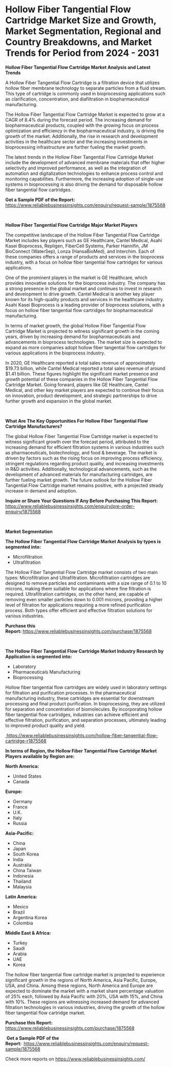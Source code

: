 <p><h1>Hollow Fiber Tangential Flow Cartridge Market Size and Growth, Market Segmentation, Regional and Country Breakdowns, and Market Trends for Period from 2024 -  2031</h1></p><p><strong>Hollow Fiber Tangential Flow Cartridge Market Analysis and Latest Trends</strong></p>
<p><p>A Hollow Fiber Tangential Flow Cartridge is a filtration device that utilizes hollow fiber membrane technology to separate particles from a fluid stream. This type of cartridge is commonly used in bioprocessing applications such as clarification, concentration, and diafiltration in biopharmaceutical manufacturing.</p><p>The Hollow Fiber Tangential Flow Cartridge Market is expected to grow at a CAGR of 8.4% during the forecast period. The increasing demand for biopharmaceutical products, coupled with the growing focus on process optimization and efficiency in the biopharmaceutical industry, is driving the growth of the market. Additionally, the rise in research and development activities in the healthcare sector and the increasing investments in bioprocessing infrastructure are further fueling the market growth.</p><p>The latest trends in the Hollow Fiber Tangential Flow Cartridge Market include the development of advanced membrane materials that offer higher selectivity and improved performance, as well as the integration of automation and digitalization technologies to enhance process control and monitoring capabilities. Furthermore, the increasing adoption of single-use systems in bioprocessing is also driving the demand for disposable hollow fiber tangential flow cartridges.</p></p>
<p><strong>Get a Sample PDF of the Report:&nbsp;</strong> <a href="https://www.reliablebusinessinsights.com/enquiry/request-sample/1875568">https://www.reliablebusinessinsights.com/enquiry/request-sample/1875568</a></p>
<p>&nbsp;</p>
<p><strong>Hollow Fiber Tangential Flow Cartridge Major Market Players</strong></p>
<p><p>The competitive landscape of the Hollow Fiber Tangential Flow Cartridge Market includes key players such as GE Healthcare, Cantel Medical, Asahi Kasei Bioprocess, Repligen, FiberCell Systems, Parker Hannifin, JM BioConnect (WaterSep), Lonza (HansaBioMed), and Interchim. Each of these companies offers a range of products and services in the bioprocess industry, with a focus on hollow fiber tangential flow cartridges for various applications.</p><p>One of the prominent players in the market is GE Healthcare, which provides innovative solutions for the bioprocess industry. The company has a strong presence in the global market and continues to invest in research and development to drive growth. Cantel Medical is another key player known for its high-quality products and services in the healthcare industry. Asahi Kasei Bioprocess is a leading provider of bioprocess solutions, with a focus on hollow fiber tangential flow cartridges for biopharmaceutical manufacturing.</p><p>In terms of market growth, the global Hollow Fiber Tangential Flow Cartridge Market is projected to witness significant growth in the coming years, driven by increasing demand for biopharmaceuticals and advancements in bioprocess technologies. The market size is expected to expand as more companies adopt hollow fiber tangential flow cartridges for various applications in the bioprocess industry.</p><p>In 2020, GE Healthcare reported a total sales revenue of approximately $19.73 billion, while Cantel Medical reported a total sales revenue of around $1.41 billion. These figures highlight the significant market presence and growth potential of these companies in the Hollow Fiber Tangential Flow Cartridge Market. Going forward, players like GE Healthcare, Cantel Medical, and other key market players are expected to continue their focus on innovation, product development, and strategic partnerships to drive further growth and expansion in the global market.</p></p>
<p>&nbsp;</p>
<p><strong>What Are The Key Opportunities For Hollow Fiber Tangential Flow Cartridge Manufacturers?</strong></p>
<p><p>The global Hollow Fiber Tangential Flow Cartridge market is expected to witness significant growth over the forecast period, attributed to the increasing demand for efficient filtration systems in various industries such as pharmaceuticals, biotechnology, and food & beverage. The market is driven by factors such as the rising focus on improving process efficiency, stringent regulations regarding product quality, and increasing investments in R&D activities. Additionally, technological advancements, such as the development of advanced materials for manufacturing cartridges, are further fueling market growth. The future outlook for the Hollow Fiber Tangential Flow Cartridge market remains positive, with a projected steady increase in demand and adoption.</p></p>
<p><strong>Inquire or Share Your Questions If Any Before Purchasing This Report:</strong> <a href="https://www.reliablebusinessinsights.com/enquiry/pre-order-enquiry/1875568">https://www.reliablebusinessinsights.com/enquiry/pre-order-enquiry/1875568</a></p>
<p>&nbsp;</p>
<p><strong>Market Segmentation</strong></p>
<p><strong>The Hollow Fiber Tangential Flow Cartridge Market Analysis by types is segmented into:</strong></p>
<p><ul><li>Microfiltration</li><li>Ultrafiltration</li></ul></p>
<p><p>The Hollow Fiber Tangential Flow Cartridge market consists of two main types: Microfiltration and Ultrafiltration. Microfiltration cartridges are designed to remove particles and contaminants with a size range of 0.1 to 10 microns, making them suitable for applications where fine filtration is required. Ultrafiltration cartridges, on the other hand, are capable of removing even smaller particles down to 0.001 microns, providing a higher level of filtration for applications requiring a more refined purification process. Both types offer efficient and effective filtration solutions for various industries.</p></p>
<p><strong>Purchase this Report:&nbsp;</strong><a href="https://www.reliablebusinessinsights.com/purchase/1875568">https://www.reliablebusinessinsights.com/purchase/1875568</a></p>
<p>&nbsp;</p>
<p><strong>The Hollow Fiber Tangential Flow Cartridge Market Industry Research by Application is segmented into:</strong></p>
<p><ul><li>Laboratory</li><li>Pharmaceuticals Manufacturing</li><li>Bioprocessing</li></ul></p>
<p><p>Hollow fiber tangential flow cartridges are widely used in laboratory settings for filtration and purification processes. In the pharmaceutical manufacturing industry, these cartridges are essential for downstream processing and final product purification. In bioprocessing, they are utilized for separation and concentration of biomolecules. By incorporating hollow fiber tangential flow cartridges, industries can achieve efficient and effective filtration, purification, and separation processes, ultimately leading to improved product quality and yield.</p></p>
<p><a href="https://www.reliablebusinessinsights.com/hollow-fiber-tangential-flow-cartridge-r1875568">&nbsp;https://www.reliablebusinessinsights.com/hollow-fiber-tangential-flow-cartridge-r1875568</a></p>
<p><strong>In terms of Region, the Hollow Fiber Tangential Flow Cartridge Market Players available by Region are:</strong></p>
<p>
    <p> <strong> North America: </strong>
        <ul>
            <li>United States</li>
            <li>Canada</li>
        </ul>
        </p> 
    <p> <strong> Europe: </strong>
        <ul>
            <li>Germany</li>
            <li>France</li>
            <li>U.K.</li>
            <li>Italy</li>
            <li>Russia</li>
        </ul>
        </p> 
    <p> <strong> Asia-Pacific: </strong>
        <ul>
            <li>China</li>
            <li>Japan</li>
            <li>South Korea</li>
            <li>India</li>
            <li>Australia</li>
            <li>China Taiwan</li>
            <li>Indonesia</li>
            <li>Thailand</li>
            <li>Malaysia</li>
        </ul>
        </p> 
    <p> <strong> Latin America: </strong>
        <ul>
            <li>Mexico</li>
            <li>Brazil</li>
            <li>Argentina Korea</li>
            <li>Colombia</li>
        </ul>
        </p> 
    <p> <strong> Middle East & Africa: </strong>
        <ul>
            <li>Turkey</li>
            <li>Saudi</li>
            <li>Arabia</li>
            <li>UAE</li>
            <li>Korea</li>
        </ul>
    </p>
    </p>
<p><p>The hollow fiber tangential flow cartridge market is projected to experience significant growth in the regions of North America, Asia Pacific, Europe, USA, and China. Among these regions, North America and Europe are expected to dominate the market with a market share percentage valuation of 25% each, followed by Asia Pacific with 20%, USA with 15%, and China with 10%. These regions are witnessing increased demand for advanced filtration technologies in various industries, driving the growth of the hollow fiber tangential flow cartridge market.</p></p>
<p><strong>Purchase this Report: </strong><a href="https://www.reliablebusinessinsights.com/purchase/1875568">https://www.reliablebusinessinsights.com/purchase/1875568</a></p>
<p>&nbsp;<strong>Get a Sample PDF of the Report:&nbsp;&nbsp;</strong><a href="https://www.reliablebusinessinsights.com/enquiry/request-sample/1875568">https://www.reliablebusinessinsights.com/enquiry/request-sample/1875568</a></p>
<p><strong></strong></p>
<p>Check more reports on <a href="https://www.reliablebusinessinsights.com/">https://www.reliablebusinessinsights.com/</a></p>